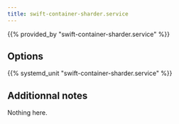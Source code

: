 ```yaml
---
title: swift-container-sharder.service
---
```


{{% provided_by "swift-container-sharder.service" %}}

## Options

{{% systemd_unit "swift-container-sharder.service" %}}

## Additionnal notes

Nothing here.